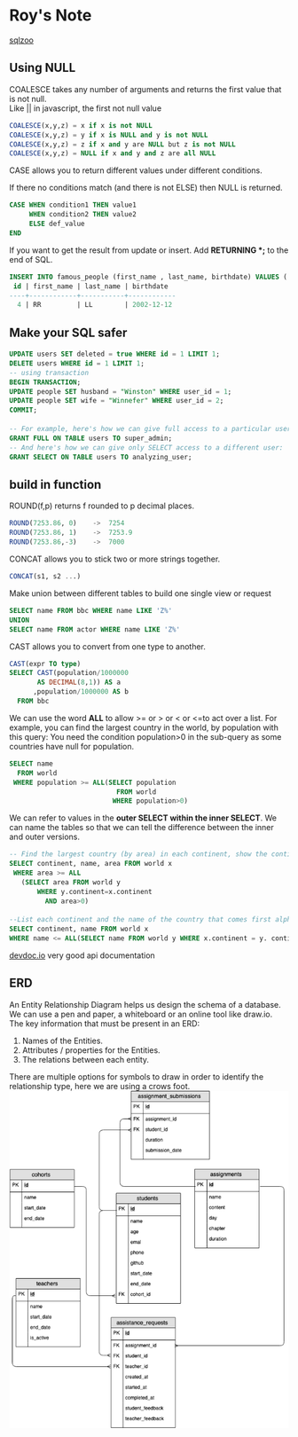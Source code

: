 # Roy's Note

[sqlzoo](https://sqlzoo.net/wiki/SELECT_within_SELECT_Tutorial)

## Using NULL
COALESCE takes any number of arguments and returns the first value that is not null.  
Like || in javascript, the first not null value
```sql
COALESCE(x,y,z) = x if x is not NULL
COALESCE(x,y,z) = y if x is NULL and y is not NULL
COALESCE(x,y,z) = z if x and y are NULL but z is not NULL
COALESCE(x,y,z) = NULL if x and y and z are all NULL
```

CASE allows you to return different values under different conditions.

If there no conditions match (and there is not ELSE) then NULL is returned.
```sql
CASE WHEN condition1 THEN value1 
     WHEN condition2 THEN value2  
     ELSE def_value 
END 
```

If you want to get the result from update or insert. Add **RETURNING \*;** to the end of SQL.
```sql
INSERT INTO famous_people (first_name , last_name, birthdate) VALUES ('RR', 'LL', '2002-12-12') RETURNING *;
 id | first_name | last_name | birthdate
----+------------+-----------+------------
  4 | RR         | LL        | 2002-12-12
```

## Make your SQL safer
```sql
UPDATE users SET deleted = true WHERE id = 1 LIMIT 1;
DELETE users WHERE id = 1 LIMIT 1;
-- using transaction
BEGIN TRANSACTION;
UPDATE people SET husband = "Winston" WHERE user_id = 1;
UPDATE people SET wife = "Winnefer" WHERE user_id = 2;
COMMIT;

-- For example, here's how we can give full access to a particular user:
GRANT FULL ON TABLE users TO super_admin;
-- And here's how we can give only SELECT access to a different user:
GRANT SELECT ON TABLE users TO analyzing_user;
```

## build in function
ROUND(f,p) returns f rounded to p decimal places.
```sql
ROUND(7253.86, 0)    ->  7254
ROUND(7253.86, 1)    ->  7253.9
ROUND(7253.86,-3)    ->  7000
```
CONCAT allows you to stick two or more strings together.
```sql
CONCAT(s1, s2 ...)
```

Make union between different tables to build one single view or request
```sql
SELECT name FROM bbc WHERE name LIKE 'Z%'
UNION
SELECT name FROM actor WHERE name LIKE 'Z%'
```

CAST allows you to convert from one type to another.
```sql
CAST(expr TO type)
SELECT CAST(population/1000000 
       AS DECIMAL(8,1)) AS a
      ,population/1000000 AS b
  FROM bbc
```

We can use the word **ALL** to allow >= or > or < or <=to act over a list. For example, you can find the largest country in the world, by population with this query:
You need the condition population>0 in the sub-query as some countries have null for population.
```sql
SELECT name
  FROM world
 WHERE population >= ALL(SELECT population
                           FROM world
                          WHERE population>0)
 ```

 We can refer to values in the **outer SELECT within the inner SELECT**. We can name the tables so that we can tell the difference between the inner and outer versions.
 ```sql
 -- Find the largest country (by area) in each continent, show the continent, the name and the area:
 SELECT continent, name, area FROM world x
  WHERE area >= ALL
    (SELECT area FROM world y
        WHERE y.continent=x.continent
          AND area>0)

--List each continent and the name of the country that comes first alphabetically.
SELECT continent, name FROM world x
WHERE name <= ALL(SELECT name FROM world y WHERE x.continent = y. continent);
```

[devdoc.io](https://devdocs.io/) very good api documentation

## ERD
An Entity Relationship Diagram helps us design the schema of a database. We can use a pen and paper, a whiteboard or an online tool like draw.io.  
The key information that must be present in an ERD:
1. Names of the Entities.
2. Attributes / properties for the Entities.
3. The relations between each entity.  

There are multiple options for symbols to draw in order to identify the relationship type, here we are using a crows foot.
![ERD example](docs/ERDLHL.png)

